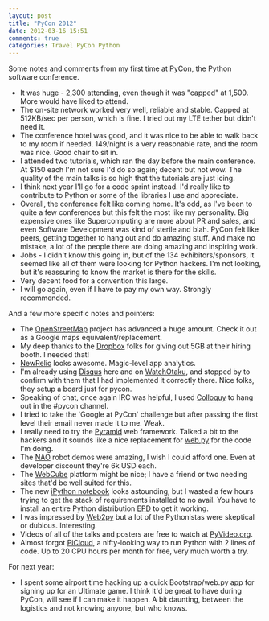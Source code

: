 ```yaml
---
layout: post
title: "PyCon 2012"
date: 2012-03-16 15:51
comments: true
categories: Travel PyCon Python
---
```


Some notes and comments from my first time at [PyCon](http://us.pycon.org/), the Python software conference.

 * It was huge - 2,300 attending, even though it was "capped" at 1,500. More would have liked to attend.
* The on-site network worked very well, reliable and stable. Capped at 512KB/sec per person, which is fine. I tried out my LTE tether but didn't need it.
* The conference hotel was good, and it was nice to be able to walk back to my room if needed. 149/night is a very reasonable rate, and the room was nice. Good chair to sit in.
* I attended two tutorials, which ran the day before the main conference. At $150 each I'm not sure I'd do so again; decent but not wow. The quality of the main talks is so high that the tutorials are just icing.
* I think next year I'll go for a code sprint instead. I'd really like to contribute to Python or some of the libraries I use and appreciate.
* Overall, the conference felt like coming home. It's odd, as I've been to quite a few conferences but this felt the most like my personality. Big expensive ones like Supercomputing are more about PR and sales, and even Software Development was kind of sterile and blah. PyCon felt like peers, getting together to hang out and do amazing stuff. And make no mistake, a lot of the people there are doing amazing and inspiring work.
* Jobs - I didn't know this going in, but of the 134 exhibitors/sponsors, it seemed like all of them were looking for Python hackers. I'm not looking, but it's reassuring to know the market is there for the skills.
* Very decent food for a convention this large. 
* I will go again, even if I have to pay my own way. Strongly recommended.

And a few more specific notes and pointers:

* The [OpenStreetMap](http://openstreetmaps.org/) project has advanced a huge amount. Check it out as a Google maps equivalent/replacement.
* My deep thanks to the [Dropbox](http://dropbox.com) folks for giving out 5GB at their hiring booth. I needed that!
* [NewRelic](http://newrelic.com) looks awesome. Magic-level app analytics.
* I'm already using [Disqus](http://disqus.com) here and on [WatchOtaku](http://watchotaku.com), and stopped by to confirm with them that I had implemented it correctly there. Nice folks, they setup a board just for pycon.
* Speaking of chat, once again IRC was helpful, I used [Colloquy](http://colloquy.info/) to hang out in the #pycon channel.
* I tried to take the 'Google at PyCon' challenge but after passing the first level their email never made it to me. Weak.
* I really need to try the [Pyramid](http://pylonsproject.org) web framework. Talked a bit to the hackers and it sounds like a nice replacement for [web.py](http://webpy.org) for the code I'm doing.
* The [NAO](http://aldebaran-robotics.com) robot demos were amazing, I wish I could afford one. Even at developer discount they're 6k USD each.
* The [WebCube](http://www.webcubecms.com) platform might be nice; I have a friend or two needing sites that'd be well suited for this.
* The new [iPython notebook](http://ipython.org/ipython-doc/rel-0.12/interactive/htmlnotebook.html) looks astounding, but I wasted a few hours trying to get the stack of requirements installed to no avail. You have to install an entire Python distribution [EPD](http://www.enthought.com/products/epd_free.php) to get it working.
* I was impressed by [Web2py](http://web2py.com/) but a lot of the Pythonistas were skeptical or dubious. Interesting.
* Videos of all of the talks and posters are free to watch at [PyVideo.org](http://pyvideo.org).
* Almost forgot [PiCloud](http://www.picloud.com/), a nifty-looking way to run Python with 2 lines of code. Up to 20 CPU hours per month for free, very much worth a try.

For next year:

* I spent some airport time hacking up a quick Bootstrap/web.py app for signing up for an Ultimate game. I think it'd be great to have during PyCon, will see if I can make it happen. A bit daunting, between the logistics and not knowing anyone, but who knows.

